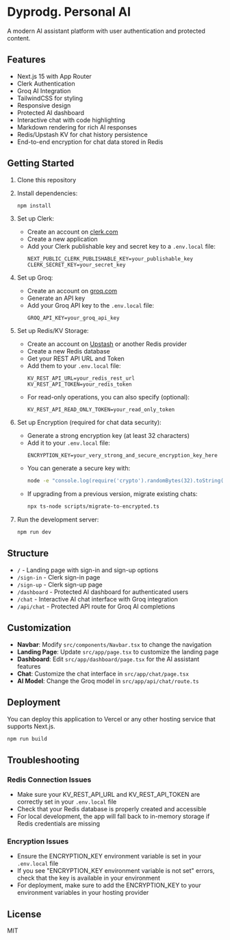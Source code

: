 # Dyprodg. Personal AI

A modern AI assistant platform with user authentication and protected content.

## Features

- Next.js 15 with App Router
- Clerk Authentication
- Groq AI Integration
- TailwindCSS for styling
- Responsive design
- Protected AI dashboard
- Interactive chat with code highlighting
- Markdown rendering for rich AI responses
- Redis/Upstash KV for chat history persistence
- End-to-end encryption for chat data stored in Redis

## Getting Started

1. Clone this repository
2. Install dependencies:
   ```bash
   npm install
   ```
3. Set up Clerk:
   - Create an account on [clerk.com](https://clerk.com)
   - Create a new application
   - Add your Clerk publishable key and secret key to a `.env.local` file:
     ```
     NEXT_PUBLIC_CLERK_PUBLISHABLE_KEY=your_publishable_key
     CLERK_SECRET_KEY=your_secret_key
     ```

4. Set up Groq:
   - Create an account on [groq.com](https://console.groq.com/)
   - Generate an API key
   - Add your Groq API key to the `.env.local` file:
     ```
     GROQ_API_KEY=your_groq_api_key
     ```

5. Set up Redis/KV Storage:
   - Create an account on [Upstash](https://upstash.com/) or another Redis provider
   - Create a new Redis database
   - Get your REST API URL and Token
   - Add them to your `.env.local` file:
     ```
     KV_REST_API_URL=your_redis_rest_url
     KV_REST_API_TOKEN=your_redis_token
     ```
   - For read-only operations, you can also specify (optional):
     ```
     KV_REST_API_READ_ONLY_TOKEN=your_read_only_token
     ```

6. Set up Encryption (required for chat data security):
   - Generate a strong encryption key (at least 32 characters)
   - Add it to your `.env.local` file:
     ```
     ENCRYPTION_KEY=your_very_strong_and_secure_encryption_key_here
     ```
   - You can generate a secure key with:
     ```bash
     node -e "console.log(require('crypto').randomBytes(32).toString('hex'))"
     ```
   - If upgrading from a previous version, migrate existing chats:
     ```bash
     npx ts-node scripts/migrate-to-encrypted.ts
     ```

7. Run the development server:
   ```bash
   npm run dev
   ```

## Structure

- `/` - Landing page with sign-in and sign-up options
- `/sign-in` - Clerk sign-in page
- `/sign-up` - Clerk sign-up page
- `/dashboard` - Protected AI dashboard for authenticated users
- `/chat` - Interactive AI chat interface with Groq integration
- `/api/chat` - Protected API route for Groq AI completions

## Customization

- **Navbar**: Modify `src/components/Navbar.tsx` to change the navigation
- **Landing Page**: Update `src/app/page.tsx` to customize the landing page
- **Dashboard**: Edit `src/app/dashboard/page.tsx` for the AI assistant features
- **Chat**: Customize the chat interface in `src/app/chat/page.tsx`
- **AI Model**: Change the Groq model in `src/app/api/chat/route.ts`

## Deployment

You can deploy this application to Vercel or any other hosting service that supports Next.js.

```bash
npm run build
```

## Troubleshooting

### Redis Connection Issues
- Make sure your KV_REST_API_URL and KV_REST_API_TOKEN are correctly set in your `.env.local` file
- Check that your Redis database is properly created and accessible
- For local development, the app will fall back to in-memory storage if Redis credentials are missing

### Encryption Issues
- Ensure the ENCRYPTION_KEY environment variable is set in your `.env.local` file
- If you see "ENCRYPTION_KEY environment variable is not set" errors, check that the key is available in your environment
- For deployment, make sure to add the ENCRYPTION_KEY to your environment variables in your hosting provider

## License

MIT
